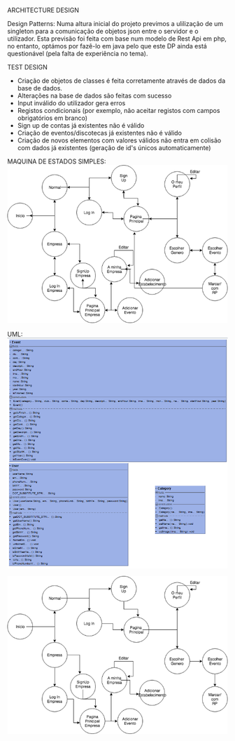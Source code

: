 ARCHITECTURE DESIGN

Design Patterns:
  Numa altura inicial do projeto previmos a ulilização de um singleton para a comunicação de objetos json entre o servidor e o utilizador. Esta previsão foi feita com base num modelo de Rest Api em php, no entanto, optámos por fazê-lo em java pelo que este DP ainda está questionável (pela falta de experiência no tema). 


TEST DESIGN

- Criação de objetos de classes é feita corretamente através de dados da base de dados.
- Alterações na base de dados são feitas com sucesso
- Input inválido do utilizador gera erros
- Registos condicionais (por exemplo, não aceitar registos com campos obrigatórios em branco)
- Sign up de contas já existentes não é válido
- Criaçâo de eventos/discotecas já existentes não é válido
- Criação de novos elementos com valores válidos não entra em colisão com dados já existentes (geração de id's únicos automaticamente)


MAQUINA DE ESTADOS SIMPLES:
![Upgrade](https://github.com/PedroMiguelSilva/Nite/blob/master/upgrade.png)


UML:
![UML](https://github.com/PedroMiguelSilva/Nite/blob/master/ClassDiagram.png)


![StateMachine1](https://github.com/PedroMiguelSilva/Nite/blob/master/FInal.png)
